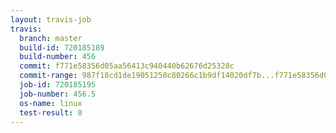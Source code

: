 ```yaml
---
layout: travis-job
travis:
  branch: master
  build-id: 720185189
  build-number: 456
  commit: f771e58356d05aa56413c940440b62676d25328c
  commit-range: 987f18cd1de19051250c80266c1b9df14020df7b...f771e58356d05aa56413c940440b62676d25328c
  job-id: 720185195
  job-number: 456.5
  os-name: linux
  test-result: 0
---
```

